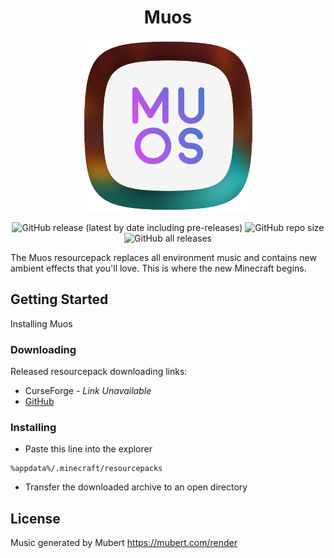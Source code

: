 <h1 align="center">Muos</h1>

<p align="center">
  <img src="https://github.com/Qeatrix/Muos/blob/main/Muos_LogoRounded.png" width="275" title="Muos ResourcePack">
</p>

<p align="center">

<img alt="GitHub release (latest by date including pre-releases)" src="https://img.shields.io/github/v/release/Qeatrix/Muos?include_prereleases">
<img alt="GitHub repo size" src="https://img.shields.io/github/repo-size/Qeatrix/Muos">
<img alt="GitHub all releases" src="https://img.shields.io/github/downloads/Qeatrix/Muos/total">

</p>

The Muos resourcepack replaces all environment music and contains new ambient effects that you'll love. This is where the new Minecraft begins.

## Getting Started

Installing Muos

### Downloading

Released resourcepack downloading links:

* CurseForge - *Link Unavailable*
* [GitHub](https://github.com/Qeatrix/Muos/releases)

### Installing

* Paste this line into the explorer

```
%appdata%/.minecraft/resourcepacks
```
* Transfer the downloaded archive to an open directory

## License

Music generated by Mubert 
https://mubert.com/render
